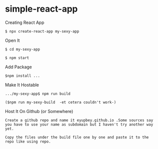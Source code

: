 # simple-react-app


Creating React App

    $ npx create-react-app my-sexy-app
  
Open It

    $ cd my-sexy-app
  
    $ npm start
  
Add Package

    $npm install ...
  
Make It Hostable

    .../my-sexy-app$ npm run build
  
    ($npm run my-sexy-build  -et cetera couldn't work-)
  
Host It On Github (or Somewhere)

    Create a github repo and name it eyupbey.github.io .Some sources say you have to use your name as subdomain but I haven't try another way yet.
  
    Copy the files under the build file one by one and paste it to the repo like using repo.
